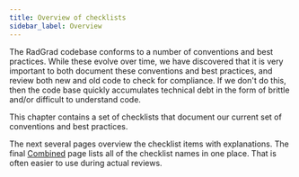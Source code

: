 ```yaml
---
title: Overview of checklists
sidebar_label: Overview
---
```


The RadGrad codebase conforms to a number of conventions and best practices. While these evolve over time, we have discovered that it is very important to both document these conventions and best practices, and review both new and old code to check for compliance.  If we don't do this, then the code base quickly accumulates technical debt in the form of brittle and/or difficult to understand code.

This chapter contains a set of checklists that document our current set of conventions and best practices.

The next several pages overview the checklist items with explanations. The final [Combined](./combined) page lists all of the checklist names in one place. That is often easier to use during actual reviews.
